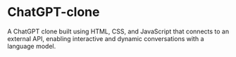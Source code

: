 # ChatGPT-clone
A ChatGPT clone built using HTML, CSS, and JavaScript that connects to an external API, enabling interactive and dynamic conversations with a language model.
